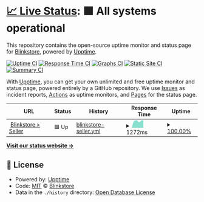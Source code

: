 # [📈 Live Status](https://blinkstore.github.io/uptime): <!--live status--> **🟩 All systems operational**

This repository contains the open-source uptime monitor and status page for [Blinkstore](blinkstore.in), powered by [Upptime](https://github.com/upptime/upptime).

[![Uptime CI](https://github.com/blinkstore/uptime/workflows/Uptime%20CI/badge.svg)](https://github.com/blinkstore/uptime/actions?query=workflow%3A%22Uptime+CI%22)
[![Response Time CI](https://github.com/blinkstore/uptime/workflows/Response%20Time%20CI/badge.svg)](https://github.com/blinkstore/uptime/actions?query=workflow%3A%22Response+Time+CI%22)
[![Graphs CI](https://github.com/blinkstore/uptime/workflows/Graphs%20CI/badge.svg)](https://github.com/blinkstore/uptime/actions?query=workflow%3A%22Graphs+CI%22)
[![Static Site CI](https://github.com/blinkstore/uptime/workflows/Static%20Site%20CI/badge.svg)](https://github.com/blinkstore/uptime/actions?query=workflow%3A%22Static+Site+CI%22)
[![Summary CI](https://github.com/blinkstore/uptime/workflows/Summary%20CI/badge.svg)](https://github.com/blinkstore/uptime/actions?query=workflow%3A%22Summary+CI%22)

With [Upptime](https://upptime.js.org), you can get your own unlimited and free uptime monitor and status page, powered entirely by a GitHub repository. We use [Issues](https://github.com/blinkstore/uptime/issues) as incident reports, [Actions](https://github.com/blinkstore/uptime/actions) as uptime monitors, and [Pages](https://blinkstore.github.io/uptime) for the status page.

<!--start: status pages-->
<!-- This summary is generated by Upptime (https://github.com/upptime/upptime) -->
<!-- Do not edit this manually, your changes will be overwritten -->
<!-- prettier-ignore -->
| URL | Status | History | Response Time | Uptime |
| --- | ------ | ------- | ------------- | ------ |
| <img alt="" src="https://favicons.githubusercontent.com/seller.blinkstore.in" height="13"> [Blinkstore > Seller](https://seller.blinkstore.in) | 🟩 Up | [blinkstore-seller.yml](https://github.com/blinkstore/uptime/commits/HEAD/history/blinkstore-seller.yml) | <details><summary><img alt="Response time graph" src="./graphs/blinkstore-seller/response-time-week.png" height="20"> 1272ms</summary><br><a href="https://blinkstore.github.io/uptime/history/blinkstore-seller"><img alt="Response time 1206" src="https://img.shields.io/endpoint?url=https%3A%2F%2Fraw.githubusercontent.com%2Fblinkstore%2Fuptime%2FHEAD%2Fapi%2Fblinkstore-seller%2Fresponse-time.json"></a><br><a href="https://blinkstore.github.io/uptime/history/blinkstore-seller"><img alt="24-hour response time 1311" src="https://img.shields.io/endpoint?url=https%3A%2F%2Fraw.githubusercontent.com%2Fblinkstore%2Fuptime%2FHEAD%2Fapi%2Fblinkstore-seller%2Fresponse-time-day.json"></a><br><a href="https://blinkstore.github.io/uptime/history/blinkstore-seller"><img alt="7-day response time 1272" src="https://img.shields.io/endpoint?url=https%3A%2F%2Fraw.githubusercontent.com%2Fblinkstore%2Fuptime%2FHEAD%2Fapi%2Fblinkstore-seller%2Fresponse-time-week.json"></a><br><a href="https://blinkstore.github.io/uptime/history/blinkstore-seller"><img alt="30-day response time 1206" src="https://img.shields.io/endpoint?url=https%3A%2F%2Fraw.githubusercontent.com%2Fblinkstore%2Fuptime%2FHEAD%2Fapi%2Fblinkstore-seller%2Fresponse-time-month.json"></a><br><a href="https://blinkstore.github.io/uptime/history/blinkstore-seller"><img alt="1-year response time 1206" src="https://img.shields.io/endpoint?url=https%3A%2F%2Fraw.githubusercontent.com%2Fblinkstore%2Fuptime%2FHEAD%2Fapi%2Fblinkstore-seller%2Fresponse-time-year.json"></a></details> | <details><summary><a href="https://blinkstore.github.io/uptime/history/blinkstore-seller">100.00%</a></summary><a href="https://blinkstore.github.io/uptime/history/blinkstore-seller"><img alt="All-time uptime 100.00%" src="https://img.shields.io/endpoint?url=https%3A%2F%2Fraw.githubusercontent.com%2Fblinkstore%2Fuptime%2FHEAD%2Fapi%2Fblinkstore-seller%2Fuptime.json"></a><br><a href="https://blinkstore.github.io/uptime/history/blinkstore-seller"><img alt="24-hour uptime 100.00%" src="https://img.shields.io/endpoint?url=https%3A%2F%2Fraw.githubusercontent.com%2Fblinkstore%2Fuptime%2FHEAD%2Fapi%2Fblinkstore-seller%2Fuptime-day.json"></a><br><a href="https://blinkstore.github.io/uptime/history/blinkstore-seller"><img alt="7-day uptime 100.00%" src="https://img.shields.io/endpoint?url=https%3A%2F%2Fraw.githubusercontent.com%2Fblinkstore%2Fuptime%2FHEAD%2Fapi%2Fblinkstore-seller%2Fuptime-week.json"></a><br><a href="https://blinkstore.github.io/uptime/history/blinkstore-seller"><img alt="30-day uptime 100.00%" src="https://img.shields.io/endpoint?url=https%3A%2F%2Fraw.githubusercontent.com%2Fblinkstore%2Fuptime%2FHEAD%2Fapi%2Fblinkstore-seller%2Fuptime-month.json"></a><br><a href="https://blinkstore.github.io/uptime/history/blinkstore-seller"><img alt="1-year uptime 100.00%" src="https://img.shields.io/endpoint?url=https%3A%2F%2Fraw.githubusercontent.com%2Fblinkstore%2Fuptime%2FHEAD%2Fapi%2Fblinkstore-seller%2Fuptime-year.json"></a></details>

<!--end: status pages-->

[**Visit our status website →**](https://blinkstore.github.io/uptime)

## 📄 License

- Powered by: [Upptime](https://github.com/upptime/upptime)
- Code: [MIT](./LICENSE) © [Blinkstore](blinkstore.in)
- Data in the `./history` directory: [Open Database License](https://opendatacommons.org/licenses/odbl/1-0/)
